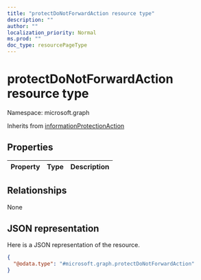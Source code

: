 ```yaml
---
title: "protectDoNotForwardAction resource type"
description: ""
author: ""
localization_priority: Normal
ms.prod: ""
doc_type: resourcePageType
---
```


# protectDoNotForwardAction resource type


Namespace: microsoft.graph




Inherits from [informationProtectionAction](../resources/informationprotectionaction.md)

## Properties
|Property|Type|Description|
|:---|:---|:---|

## Relationships
None

## JSON representation
Here is a JSON representation of the resource.
<!-- {
  "blockType": "resource",
  "@odata.type": "microsoft.graph.protectDoNotForwardAction"
}
-->
``` json
{
  "@odata.type": "#microsoft.graph.protectDoNotForwardAction"
}
```

